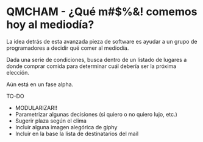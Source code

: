 # QMCHAM - ¿Qué m#$%&! comemos hoy al mediodía?

La idea detrás de esta avanzada pieza de software es ayudar a un grupo de programadores a decidir qué comer al mediodía.

Dada una serie de condiciones, busca dentro de un listado de lugares a donde comprar comida para determinar cuál debería ser la próxima elección.

Aún está en un fase alpha.

TO-DO
* MODULARIZAR!!
* Parametrizar algunas decisiones (si quiero o no quiero lujo, etc.)
* Sugerir plaza según el clima
* Incluir alguna imagen alegórica de giphy
* Incluir en la base la lista de destinatarios del mail
